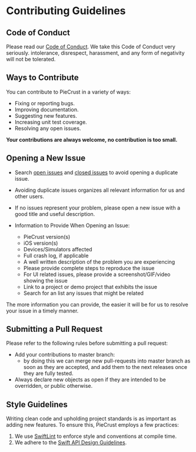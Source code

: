 # Contributing Guidelines

## Code of Conduct

Please read our [Code of Conduct](https://github.com/MobilionOSS/PieCrust/blob/master/.github/CODE_OF_CONDUCT.md).
We take this Code of Conduct very seriously. intolerance, disrespect, harassment, and any form of negativity will not be tolerated.

## Ways to Contribute

You can contribute to PieCrust in a variety of ways:

- Fixing or reporting bugs.
- Improving documentation.
- Suggesting new features.
- Increasing unit test coverage.
- Resolving any open issues.

**Your contributions are always welcome, no contribution is too small.**

## Opening a New Issue

- Search [open issues](https://github.com/MobilionOSS/PieCrust/issues?utf8=%E2%9C%93&q=is%3Aissue+is%3Aopen) and [closed issues](https://github.com/MobilionOSS/PieCrust/issues?utf8=%E2%9C%93&q=is%3Aissue+is%3Aclosed) to avoid opening a duplicate issue.
- Avoiding duplicate issues organizes all relevant information for us and other users.
- If no issues represent your problem, please open a new issue with a good title and useful description.

- Information to Provide When Opening an Issue:
  - PieCrust version(s)
  - iOS version(s)
  - Devices/Simulators affected
  - Full crash log, if applicable
  - A well written description of the problem you are experiencing
  - Please provide complete steps to reproduce the issue
  - For UI related issues, please provide a screenshot/GIF/video showing the issue
  - Link to a project or demo project that exhibits the issue
  - Search for an list any issues that might be related

The more information you can provide, the easier it will be for us to resolve your issue in a timely manner.

## Submitting a Pull Request

Please refer to the following rules before submitting a pull request:

- Add your contributions to master branch:
  - by doing this we can merge new pull-requests into master branch as soon as they are accepted, and add them to the next releases once they are fully tested.
- Always declare new objects as open if they are intended to be overridden, or public otherwise.

## Style Guidelines

Writing clean code and upholding project standards is as important as adding new features. To ensure this, PieCrust employs a few practices:

1. We use [SwiftLint](https://github.com/realm/SwiftLint) to enforce style and conventions at compile time.
2. We adhere to the [Swift API Design Guidelines](https://swift.org/documentation/api-design-guidelines/).
